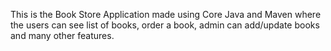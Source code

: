 This is the Book Store Application made using Core Java and Maven where the users can see list of books, order a book, admin can add/update books and many other features.